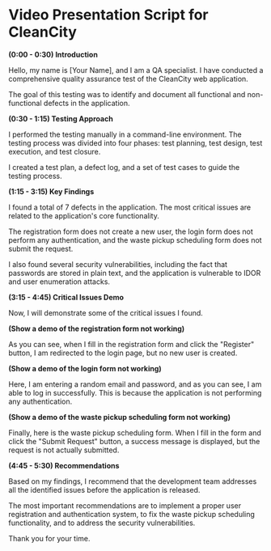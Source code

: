 # Video Presentation Script for CleanCity

**(0:00 - 0:30) Introduction**

Hello, my name is [Your Name], and I am a QA specialist. I have conducted a comprehensive quality assurance test of the CleanCity web application.

The goal of this testing was to identify and document all functional and non-functional defects in the application.

**(0:30 - 1:15) Testing Approach**

I performed the testing manually in a command-line environment. The testing process was divided into four phases: test planning, test design, test execution, and test closure.

I created a test plan, a defect log, and a set of test cases to guide the testing process.

**(1:15 - 3:15) Key Findings**

I found a total of 7 defects in the application. The most critical issues are related to the application's core functionality.

The registration form does not create a new user, the login form does not perform any authentication, and the waste pickup scheduling form does not submit the request.

I also found several security vulnerabilities, including the fact that passwords are stored in plain text, and the application is vulnerable to IDOR and user enumeration attacks.

**(3:15 - 4:45) Critical Issues Demo**

Now, I will demonstrate some of the critical issues I found.

**(Show a demo of the registration form not working)**

As you can see, when I fill in the registration form and click the "Register" button, I am redirected to the login page, but no new user is created.

**(Show a demo of the login form not working)**

Here, I am entering a random email and password, and as you can see, I am able to log in successfully. This is because the application is not performing any authentication.

**(Show a demo of the waste pickup scheduling form not working)**

Finally, here is the waste pickup scheduling form. When I fill in the form and click the "Submit Request" button, a success message is displayed, but the request is not actually submitted.

**(4:45 - 5:30) Recommendations**

Based on my findings, I recommend that the development team addresses all the identified issues before the application is released.

The most important recommendations are to implement a proper user registration and authentication system, to fix the waste pickup scheduling functionality, and to address the security vulnerabilities.

Thank you for your time.
